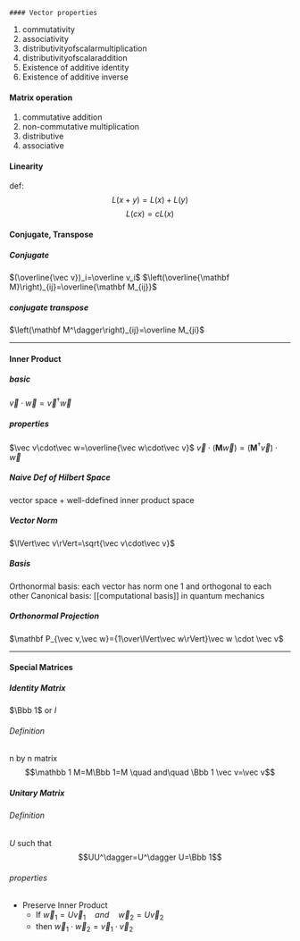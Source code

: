	#### Vector properties
1. commutativity
2. associativity
3. distributivityofscalarmultiplication
4. distributivityofscalaraddition
5. Existence of additive identity
6. Existence of additive inverse

#### Matrix operation
1. commutative addition
2. non-commutative multiplication
3. distributive
4. associative

#### Linearity
def: 
$$L(x+y)=L(x)+L(y) $$
$$L(cx)=cL(x)$$

#### Conjugate, Transpose
##### Conjugate
 $(\overline{\vec v})_i=\overline v_i$
$\left(\overline{\mathbf M}\right)_{ij}=\overline{\mathbf M_{ij}}$
##### conjugate transpose
 $\left(\mathbf M^\dagger\right)_{ij}=\overline M_{ji}$

---
#### Inner Product
##### basic
$\vec v \cdot\vec w=\vec v^\dagger\vec w$
##### properties
$\vec v\cdot\vec w=\overline{\vec w\cdot\vec v}$
$\vec v \cdot\left(\mathbf M\vec w\right)=\left(\mathbf M^\dagger\vec v\right)\cdot\vec w$
##### Naive Def of Hilbert Space
vector space + well-ddefined inner product space
##### Vector Norm
 $\lVert\vec v\rVert=\sqrt{\vec v\cdot\vec v}$
##### Basis
Orthonormal basis:  each vector has norm one 1 and orthogonal to each other
Canonical basis: [[computational basis]] in quantum mechanics

##### Orthonormal Projection
$\mathbf P_{\vec v,\vec w}={1\over\lVert\vec w\rVert}\vec w \cdot \vec v$
 
 ---
#### Special Matrices
 
##### Identity Matrix 
$\Bbb 1$ or $I$
###### Definition
n by n matrix
$$\mathbb 1 M=M\Bbb 1=M \quad and\quad \Bbb 1 \vec v=\vec v$$

##### Unitary Matrix
###### Definition
$U$ such that
$$UU^\dagger=U^\dagger U=\Bbb 1$$
###### properties
- Preserve Inner Product
	- If $\vec w_1 =U\vec v_1\quad and \quad\vec w_2 =U\vec v_2$
	- then $\vec w_1\cdot\vec w_2=\vec v_1\cdot\vec v_2$
 